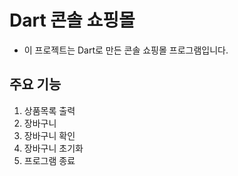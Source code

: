 # Dart 콘솔 쇼핑몰
+ 이 프로젝트는 Dart로 만든 콘솔 쇼핑몰 프로그램입니다.

## 주요 기능
1. 상품목록 출력
2. 장바구니
3. 장바구니 확인
4. 장바구니 초기화
5. 프로그램 종료
